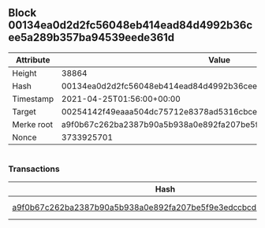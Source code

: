 ## Block 00134ea0d2d2fc56048eb414ead84d4992b36cee5a289b357ba94539eede361d

Attribute | Value
--- | ---
Height | 38864
Hash | 00134ea0d2d2fc56048eb414ead84d4992b36cee5a289b357ba94539eede361d
Timestamp | 2021-04-25T01:56:00+00:00
Target | 00254142f49eaaa504dc75712e8378ad5316cbcead634704b3734b6271167cc4
Merke root | a9f0b67c262ba2387b90a5b938a0e892fa207be5f9e3edccbcdc03c0eaf47441
Nonce | 3733925701

```

```

### Transactions

Hash | Amount
--- | ---
[a9f0b67c262ba2387b90a5b938a0e892fa207be5f9e3edccbcdc03c0eaf47441](a9f0b67c262ba2387b90a5b938a0e892fa207be5f9e3edccbcdc03c0eaf47441.md) | 10.00000000 SKEPTI 
